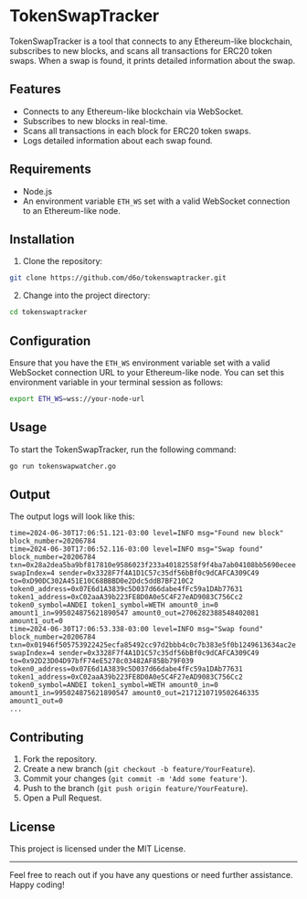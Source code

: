 # TokenSwapTracker

TokenSwapTracker is a tool that connects to any Ethereum-like blockchain, subscribes to new blocks, and scans all
transactions for ERC20 token swaps. When a swap is found, it prints detailed information about the swap.

## Features

- Connects to any Ethereum-like blockchain via WebSocket.
- Subscribes to new blocks in real-time.
- Scans all transactions in each block for ERC20 token swaps.
- Logs detailed information about each swap found.

## Requirements

- Node.js
- An environment variable `ETH_WS` set with a valid WebSocket connection to an Ethereum-like node.

## Installation

1. Clone the repository:

```bash
git clone https://github.com/d6o/tokenswaptracker.git
```

2. Change into the project directory:

```bash
cd tokenswaptracker
```

## Configuration

Ensure that you have the `ETH_WS` environment variable set with a valid WebSocket connection URL to your Ethereum-like
node. You can set this environment variable in your terminal session as follows:

```bash
export ETH_WS=wss://your-node-url
```

## Usage

To start the TokenSwapTracker, run the following command:

```bash
go run tokenswapwatcher.go
```

## Output

The output logs will look like this:

```plaintext
time=2024-06-30T17:06:51.121-03:00 level=INFO msg="Found new block" block_number=20206784
time=2024-06-30T17:06:52.116-03:00 level=INFO msg="Swap found" block_number=20206784 txn=0x28a2dea5ba9bf817810e9586023f233a40182558f9f4ba7ab04108bb5690ecee swapIndex=4 sender=0x3328F7f4A1D1C57c35df56bBf0c9dCAFCA309C49 to=0xD90DC302A451E10C68BBBD0e2Ddc5ddB7BF210C2 token0_address=0x07E6d1A3839c5D037d66dabe4fFc59a1DAb77631 token1_address=0xC02aaA39b223FE8D0A0e5C4F27eAD9083C756Cc2 token0_symbol=ANDEI token1_symbol=WETH amount0_in=0 amount1_in=995024875621890547 amount0_out=2706282388548402081 amount1_out=0
time=2024-06-30T17:06:53.338-03:00 level=INFO msg="Swap found" block_number=20206784 txn=0x01946f505753922425ecfa85492cc97d2bbb4c0c7b383e5f0b1249613634ac2e swapIndex=4 sender=0x3328F7f4A1D1C57c35df56bBf0c9dCAFCA309C49 to=0x92D23D04D97bfF74eE5278c03482AF85Bb79F039 token0_address=0x07E6d1A3839c5D037d66dabe4fFc59a1DAb77631 token1_address=0xC02aaA39b223FE8D0A0e5C4F27eAD9083C756Cc2 token0_symbol=ANDEI token1_symbol=WETH amount0_in=0 amount1_in=995024875621890547 amount0_out=2171210719502646335 amount1_out=0
...
```

## Contributing

1. Fork the repository.
2. Create a new branch (`git checkout -b feature/YourFeature`).
3. Commit your changes (`git commit -m 'Add some feature'`).
4. Push to the branch (`git push origin feature/YourFeature`).
5. Open a Pull Request.

## License

This project is licensed under the MIT License.

---

Feel free to reach out if you have any questions or need further assistance. Happy coding!
